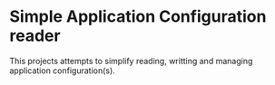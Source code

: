 # Simple Application Configuration reader

This projects attempts to simplify reading, writting and managing application configuration(s).